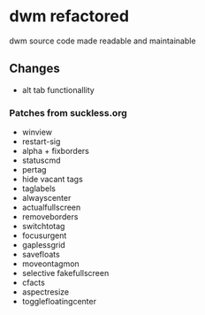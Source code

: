 # dwm refactored
dwm source code made readable and maintainable

## Changes
- alt tab functionallity

### Patches from suckless.org
- winview
- restart-sig
- alpha + fixborders
- statuscmd
- pertag
- hide vacant tags
- taglabels
- alwayscenter
- actualfullscreen
- removeborders
- switchtotag
- focusurgent 
- gaplessgrid 
- savefloats
- moveontagmon
- selective fakefullscreen 
- cfacts 
- aspectresize 
- togglefloatingcenter 
